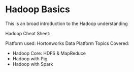 # Hadoop Basics
This is an broad introduction to the Hadoop understanding

Hadoop Cheat Sheet: 

Platform used: Hortonworks Data Platform
Topics Covered:
  * Hadoop Core: HDFS & MapReduce
  * Hadoop with Pig
  * Hadoop with Spark

